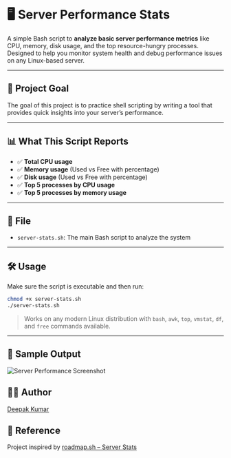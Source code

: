 # 🖥️ Server Performance Stats

A simple Bash script to **analyze basic server performance metrics** like CPU, memory, disk usage, and the top resource-hungry processes. Designed to help you monitor system health and debug performance issues on any Linux-based server.

---

## 📌 Project Goal

The goal of this project is to practice shell scripting by writing a tool that provides quick insights into your server’s performance.

---

## 📊 What This Script Reports

- ✅ **Total CPU usage**
- ✅ **Memory usage** (Used vs Free with percentage)
- ✅ **Disk usage** (Used vs Free with percentage)
- ✅ **Top 5 processes by CPU usage**
- ✅ **Top 5 processes by memory usage**

---

## 📂 File

- `server-stats.sh`: The main Bash script to analyze the system

---

## 🛠️ Usage

Make sure the script is executable and then run:

```bash
chmod +x server-stats.sh
./server-stats.sh
````

> Works on any modern Linux distribution with `bash`, `awk`, `top`, `vmstat`, `df`, and `free` commands available.

---

## 🧪 Sample Output

![Server Performance Screenshot](https://github.com/dth99/Server-Performance-Stats/blob/main/Screenshot%20From%202025-05-24%2023-57-55.png)


## 👨‍💻 Author

[Deepak Kumar](https://www.linkedin.com/in/deepakkumar2o/)



## 🔗 Reference

Project inspired by [roadmap.sh – Server Stats](https://roadmap.sh/projects/server-stats)
